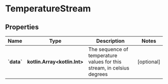 
# TemperatureStream

## Properties
Name | Type | Description | Notes
------------ | ------------- | ------------- | -------------
**&#x60;data&#x60;** | **kotlin.Array&lt;kotlin.Int&gt;** | The sequence of temperature values for this stream, in celsius degrees |  [optional]



